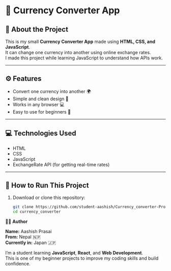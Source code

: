 # 💱 Currency Converter App

## 📖 About the Project

This is my small **Currency Converter App** made using **HTML, CSS, and JavaScript**.  
It can change one currency into another using online exchange rates.  
I made this project while learning JavaScript to understand how APIs work.

---

## ⚙️ Features

- Convert one currency into another 🌍
- Simple and clean design 🎨
- Works in any browser 💻
- Easy to use for beginners 🙌

---

## 💻 Technologies Used

- HTML
- CSS
- JavaScript
- ExchangeRate API (for getting real-time rates)

---

## 🚀 How to Run This Project

1. Download or clone this repository:

   ```bash
   git clone https://github.com/student-aashish/Currency_converter-Project.git
   cd currency_converter
   ```

👨‍🎓 **Author**

**Name:** Aashish Prasai  
**From:** Nepal 🇳🇵  
**Currently in:** Japan 🇯🇵

I’m a student learning **JavaScript**, **React**, and **Web Development**.  
This is one of my beginner projects to improve my coding skills and build confidence.
